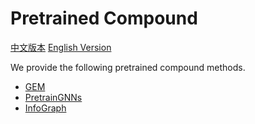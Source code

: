 # Pretrained Compound

[中文版本](./README_cn.md) [English Version](./README.md)

We provide the following pretrained compound methods.

* [GEM](./ChemRL/GEM/README.md)
* [PretrainGNNs](./pretrain_gnns/README.md)
* [InfoGraph](./info_graph/README.md)
